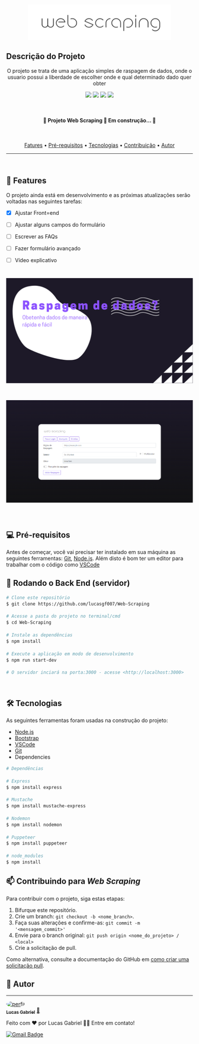 <p align="center">
<img src="src/assets/img/fundoLogo.png" />
</p>


## Descrição do Projeto
<p align="center">O projeto se trata de uma aplicação simples de raspagem de dados, onde o usuario possui a liberdade de escolher onde e qual determinado dado quer obter
</p>


<p align="center">
<img src="https://img.shields.io/static/v1?label=version&message=1.0.0&color=7159c1&style=for-the-badge"/>
<img src="https://img.shields.io/static/v1?label=npm&message=6.14.14&color=7159c1&style=for-the-badge"/>
<img src="https://img.shields.io/static/v1?label=nodejs&message=14.17.4&color=7159c1&style=for-the-badge"/>
<img src="https://img.shields.io/static/v1?label=editor&message=vscode&color=7159c1&style=for-the-badge"/>
</p>
</br>

<h4 align="center"> 
	🚧  Projeto Web Scraping 🚀 Em construção...  🚧
</h4>
</br>
<p align="center">
 <a href="#Fatures">Fatures</a> •
 <a href="#pre-requsitos">Pré-requisitos</a> • 
 <a href="#tecnologias">Tecnologias</a> • 
 <a href="#contribuicao">Contribuição</a> • 
 <a href="#autor">Autor</a>
</p>



<hr>
<br>

## 📃 Features

O projeto ainda está em desenvolvimento e as próximas atualizações serão voltadas nas seguintes tarefas:

- [X] Ajustar Front=end
- [ ] Ajustar alguns campos do formulário
- [ ] Escrever as FAQs
- [ ] Fazer formulário avançado
- [ ] Vídeo explicativo


<h1 align="center">
  <img width="800" alt="NextLevelWeek" title="#NextLevelWeek" src="src/assets/img/mark.png" />
</h1>
<h1 align="center">
  <img width="800" alt="NextLevelWeek" title="#NextLevelWeek" src="src/assets/img/app.png" />
</h1>

<br>

## 💻 Pré-requisitos

Antes de começar, você vai precisar ter instalado em sua máquina as seguintes ferramentas:
[Git](https://git-scm.com), [Node.js](https://nodejs.org/en/). 
Além disto é bom ter um editor para trabalhar com o código como [VSCode](https://code.visualstudio.com/)

## 🎲 Rodando o Back End (servidor)

```bash
# Clone este repositório
$ git clone https://github.com/lucasgf007/Web-Scraping

# Acesse a pasta do projeto no terminal/cmd
$ cd Web-Scraping

# Instale as dependências
$ npm install

# Execute a aplicação em modo de desenvolvimento
$ npm run start-dev

# O servidor inciará na porta:3000 - acesse <http://localhost:3000>
```
<br>

## 🛠️ Tecnologias

As seguintes ferramentas foram usadas na construção do projeto:

- [Node.js](https://nodejs.org/en/)
- [Bootstrap](https://getbootstrap.com/docs/5.0/getting-started/introduction/)
- [VSCode](https://code.visualstudio.com/)
- [Git](https://git-scm.com)
- Dependencies
```bash
# Dependências

# Express
$ npm install express

# Mustache
$ npm install mustache-express

# Nodemon
$ npm install nodemon

# Puppeteer
$ npm install puppeteer

# node_modules
$ npm install
```

## 📫 Contribuindo para *Web Scraping*

Para contribuir com o projeto, siga estas etapas:

1. Bifurque este repositório.
2. Crie um branch: `git checkout -b <nome_branch>`.
3. Faça suas alterações e confirme-as: `git commit -m '<mensagem_commit>'`
4. Envie para o branch original: `git push origin <nome_do_projeto> / <local>`
5. Crie a solicitação de pull.

Como alternativa, consulte a documentação do GitHub em [como criar uma solicitação pull](https://help.github.com/en/github/collaborating-with-issues-and-pull-requests/creating-a-pull-request).


## 👤 Autor
---

<a href="https://github.com/lucasgf007">
 <img style="border-radius: 50%;" src="https://avatars.githubusercontent.com/u/72115800?v=4" width="100px;" alt="perfil"/>
 <br />
 <sub><b>Lucas Gabriel</b></sub></a> <a href="https://github.com/lucasgf007" title="Dev">🚀</a>


Feito com ❤️ por Lucas Gabriel 👋🏽 Entre em contato!

[![Gmail Badge](https://img.shields.io/badge/-tgmarinho@gmail.com-c14438?style=flat-square&logo=Gmail&logoColor=white&link=mailto:gabriellucas016@gmail.com)](mailto:gabriellucas016@gmail.com)